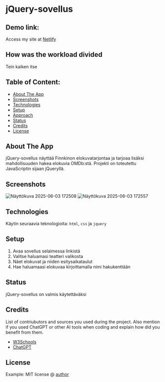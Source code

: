 # jQuery-sovellus

## Demo link:
Access my site at [Netlify](https://jquery-patricia.netlify.app/)

## How was the workload divided
Tein kaiken itse


## Table of Content:

- [About The App](#about-the-app)
- [Screenshots](#screenshots)
- [Technologies](#technologies)
- [Setup](#setup)
- [Approach](#approach)
- [Status](#status)
- [Credits](#credits)
- [License](#license)

## About The App
jQuery-sovellus näyttää Finnkinon elokuvatarjontaa ja tarjoaa lisäksi mahdollisuuden hakea elokuvia OMDb:stä. Projekti on toteutettu JavaScriptin sijaan jQueryllä.

## Screenshots
![Näyttökuva 2025-06-03 172508](https://github.com/user-attachments/assets/4fe51c32-f81c-4c04-bcc1-509c9272c46a)
![Näyttökuva 2025-06-03 172557](https://github.com/user-attachments/assets/5c7611aa-7b60-4ca9-832e-ac7f3e14a726)


## Technologies
Käytin seuraavia teknologioita: `html`, `css` ja `jquery`

## Setup
1. Avaa sovellus selaimessa linkistä
2. Valitse haluamasi teatteri valikosta
3. Näet elokuvat ja niiden esitysaikataulut
4. Hae haluamaasi elokuvaa kirjoittamalla nimi hakukenttään

## Status
jQuery-sovellus on valmis käytettäväksi

## Credits
List of contriubutors and sources you used during the project. Also mention if you used ChatGPT or other AI tools when coding and explain how did you benefit from them.
- [W3Schools](https://www.w3schools.com/jquery/)
- [ChatGPT](https://chat.openai.com/)

## License
Example: MIT license @ [author](author.com)
